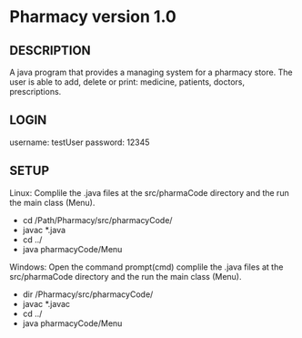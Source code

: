 # Pharmacy version 1.0

## DESCRIPTION
A java program that provides a managing system for a pharmacy store.
The user is able to add, delete or print: medicine, patients, doctors, prescriptions.

## LOGIN
username: testUser
password: 12345

## SETUP
Linux:
Complile the .java files at the src/pharmaCode directory and the run the main class (Menu).

- cd /Path/Pharmacy/src/pharmacyCode/
- javac *.java
- cd ../
- java pharmacyCode/Menu

Windows:
Open the command prompt(cmd) complile the .java files at the src/pharmaCode directory and the run the main class (Menu).

- dir /Pharmacy/src/pharmacyCode/
- javac *.javac
- cd ../
- java pharmacyCode/Menu



